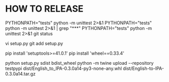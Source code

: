 HOW TO RELEASE
==============

PYTHONPATH="tests" python -m unittest 2>&1
PYTHONPATH="tests" python -m unittest 2>&1 | grep "***"
PYTHONPATH="tests" python -m unittest 2>&1
git status

vi setup.py 
git add setup.py 



pip install 'setuptools>=41.0.1'
pip install 'wheel==0.33.4'


python setup.py sdist bdist_wheel
python -m twine upload --repository testpypi dist/English_to_IPA-0.3.0a14-py3-none-any.whl dist/English-to-IPA-0.3.0a14.tar.gz 
